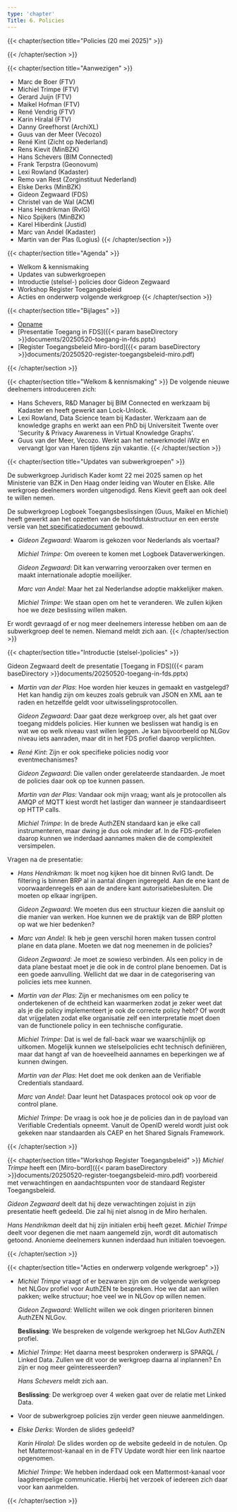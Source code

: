 ```yaml
---
type: 'chapter'
Title: 6. Policies
---
```


{{< chapter/section title="Policies (20 mei 2025)" >}}

{{< /chapter/section >}}

{{< chapter/section title="Aanwezigen" >}}
- Marc de Boer (FTV)
- Michiel Trimpe (FTV)
- Gerard Juijn (FTV)
- Maikel Hofman (FTV)
- René Vendrig (FTV)
- Karin Hiralal (FTV)
- Danny Greefhorst (ArchiXL)
- Guus van der Meer (Vecozo)
- René Kint (Zicht op Nederland)
- Rens Kievit (MinBZK)
- Hans Schevers (BIM Connected)
- Frank Terpstra (Geonovum)
- Lexi Rowland (Kadaster)
- Remo van Rest (Zorginstituut Nederland)
- Elske Derks (MinBZK)
- Gideon Zegwaard (FDS)
- Christel van de Wal (ACM)
- Hans Hendrikman (RvIG)
- Nico Spijkers (MinBZK)
- Karel Hiberdink (Justid)
- Marc van Andel (Kadaster)
- Martin van der Plas (Logius)
{{< /chapter/section >}}

{{< chapter/section title="Agenda" >}}
- Welkom & kennismaking 
- Updates van subwerkgroepen 
- Introductie (stelsel-) policies door Gideon Zegwaard 
- Workshop Register Toegangsbeleid 
- Acties en onderwerp volgende werkgroep 
{{< /chapter/section >}}

{{< chapter/section title="Bijlages" >}} 
- [Opname](https://github.com/VNG-Realisatie/ftv/raw/refs/heads/main/static/videos/20250520-policies.mp4)
- [Presentatie Toegang in FDS]({{< param baseDirectory >}}documents/20250520-toegang-in-fds.pptx)
- [Register Toegangsbeleid Miro-bord]({{< param baseDirectory >}}documents/20250520-register-toegangsbeleid-miro.pdf)

{{< /chapter/section >}}

{{< chapter/section title="Welkom & kennismaking" >}}
De volgende nieuwe deelnemers introduceren zich:
- Hans Schevers, R&D Manager bij BIM Connected en werkzaam bij Kadaster en heeft gewerkt aan Lock-Unlock.
- Lexi Rowland, Data Science team bij Kadaster. Werkzaam aan de knowledge graphs en werkt aan een PhD bij Universiteit Twente over 'Security & Privacy Awareness in Virtual Knowledge Graphs'.
- Guus van der Meer, Vecozo. Werkt aan het netwerkmodel iWlz en vervangt Igor van Haren tijdens zijn vakantie.
{{< /chapter/section >}}

{{< chapter/section title="Updates van subwerkgroepen" >}}

De subwerkgroep Juridisch Kader komt 22 mei 2025 samen op het Ministerie van BZK in Den Haag onder leiding van Wouter en Elske. Alle werkgroep deelnemers worden uitgenodigd. Rens Kievit geeft aan ook deel te willen nemen.

De subwerkgroep Logboek Toegangsbeslissingen (Guus, Maikel en Michiel) heeft gewerkt aan het opzetten van de hoofdstukstructuur en een eerste versie van [het specificatiedocument](https://vng-realisatie.github.io/authorization-decision-log/) gebouwd. 

- *Gideon Zegwaard*: Waarom is gekozen voor Nederlands als voertaal?

  *Michiel Trimpe*: Om overeen te komen met Logboek Dataverwerkingen.

  *Gideon Zegwaard*: Dit kan verwarring veroorzaken over termen en maakt internationale adoptie moeilijker.

  *Marc van Andel*: Maar het zal Nederlandse adoptie makkelijker maken.

  *Michiel Trimpe*: We staan open om het te veranderen. We zullen kijken hoe we deze beslissing willen maken.

Er wordt gevraagd of er nog meer deelnemers interesse hebben om aan de subwerkgroep deel te nemen. Niemand meldt zich aan.
{{< /chapter/section >}}

{{< chapter/section title="Introductie (stelsel-)policies" >}}

Gideon Zegwaard deelt de presentatie [Toegang in FDS]({{< param baseDirectory >}}documents/20250520-toegang-in-fds.pptx)

- *Martin van der Plas*: Hoe worden hier keuzes in gemaakt en vastgelegd? Het kan handig zijn om keuzes zoals gebruik van JSON en XML aan te raden en hetzelfde geldt voor uitwisselingsprotocollen.

  *Gideon Zegwaard*: Daar gaat deze werkgroep over, als het gaat over toegang middels policies. Hier kunnen we beslissen wat handig is en wat we op welk niveau vast willen leggen. Je kan bijvoorbeeld op NLGov niveau iets aanraden, maar dit in het FDS profiel daarop verplichten.

- *René Kint*: Zijn er ook specifieke policies nodig voor eventmechanismes? 

  *Gideon Zegwaard*: Die vallen onder gerelateerde standaarden. Je moet de policies daar ook op toe kunnen passen.

  *Martin van der Plas*: Vandaar ook mijn vraag; want als je protocollen als AMQP of MQTT kiest wordt het lastiger dan wanneer je standaardiseert op HTTP calls.

  *Michiel Trimpe*: In de brede AuthZEN standaard kan je elke call instrumenteren, maar dwing je dus ook minder af. In de FDS-profielen daarop kunnen we inderdaad aannames maken die de complexiteit versimpelen.

Vragen na de presentatie:

- *Hans Hendrikman*: Ik moet nog kijken hoe dit binnen RvIG landt. De filtering is binnen BRP al in aantal dingen ingeregeld. Aan de ene kant de voorwaardenregels en aan de andere kant autorisatiebesluiten. Die moeten op elkaar ingrijpen.

  *Gideon Zegwaard*: We moeten dus een structuur kiezen die aansluit op die manier van werken. Hoe kunnen we de praktijk van de BRP plotten op wat we hier bedenken?

- *Marc van Andel*: Ik heb je geen verschil horen maken tussen control plane en data plane. Moeten we dat nog meenemen in de policies?

  *Gideon Zegwaard*: Je moet ze sowieso verbinden. Als een policy in de data plane bestaat moet je die ook in de control plane benoemen. Dat is een goede aanvulling. Wellicht dat we daar in de categorisering van policies iets mee kunnen.

- *Martin van der Plas*: Zijn er mechanismes om een policy te ondertekenen of de echtheid kan waarmerken zodat je zeker weet dat als je die policy implementeert je ook de correcte policy hebt? Of wordt dat vrijgelaten zodat elke organisatie zelf een interpretatie moet doen van de functionele policy in een technische configuratie.

  *Michiel Trimpe*: Dat is wel de fall-back waar we waarschijnlijk op uitkomen. Mogelijk kunnen we stelselpolicies echt technisch definiëren, maar dat hangt af van de hoeveelheid aannames en beperkingen we af kunnen dwingen.

  *Martin van der Plas*: Het doet me ook denken aan de Verifiable Credentials standaard.

  *Marc van Andel*: Daar leunt het Dataspaces protocol ook op voor de control plane.

  *Michiel Trimpe*: De vraag is ook hoe je de policies dan in de payload van Verifiable Credentials opneemt. Vanuit de OpenID wereld wordt juist ook gekeken naar standaarden als CAEP en het Shared Signals Framework.

{{< /chapter/section >}}

{{< chapter/section title="Workshop Register Toegangsbeleid" >}}
*Michiel Trimpe* heeft een [Miro-bord]({{< param baseDirectory >}}documents/20250520-register-toegangsbeleid-miro.pdf) voorbereid met verwachtingen en aandachtspunten voor de standaard Register Toegangsbeleid.

*Gideon Zegwaard* deelt dat hij deze verwachtingen zojuist in zijn presentatie heeft gedeeld. Die zal hij niet alsnog in de Miro herhalen.

*Hans Hendrikman* deelt dat hij zijn initialen erbij heeft gezet. *Michiel Trimpe* deelt voor degenen die met naam aangemeld zijn, wordt dit automatisch getoond. Anonieme deelnemers kunnen inderdaad hun initialen toevoegen.

{{< /chapter/section >}}

{{< chapter/section title="Acties en onderwerp volgende werkgroep" >}}

- *Michiel Trimpe* vraagt of er bezwaren zijn om de volgende werkgroep het NLGov profiel voor AuthZEN te bespreken. Hoe we dat aan willen pakken; welke structuur; hoe veel we in NLGov op willen nemen.

  *Gideon Zegwaard*: Wellicht willen we ook dingen prioriteren binnen AuthZEN NLGov.

  **Beslissing**: We bespreken de volgende werkgroep het NLGov AuthZEN profiel.

- *Michiel Trimpe*: Het daarna meest besproken onderwerp is SPARQL / Linked Data. Zullen we dit voor de werkgroep daarna al inplannen? En zijn er nog meer geïnteresseerden?

  *Hans Schevers* meldt zich aan.

  **Beslissing**: De werkgroep over 4 weken gaat over de relatie met Linked Data.

- Voor de subwerkgroep policies zijn verder geen nieuwe aanmeldingen.

- *Elske Derks*: Worden de slides gedeeld?

  *Karin Hiralal*: De slides worden op de website gedeeld in de notulen. Op het Mattermost-kanaal en in de FTV Update wordt hier een link naartoe opgenomen.

  *Michiel Trimpe*: We hebben inderdaad ook een Mattermost-kanaal voor laagdrempelige communicatie. Hierbij het verzoek of iedereen zich daar voor kan aanmelden.

{{< /chapter/section >}}
